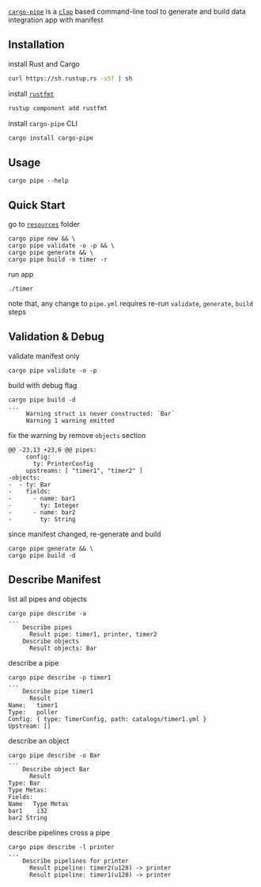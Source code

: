 [`cargo-pipe`] is a [`clap`] based command-line tool to generate and build data integration app with manifest

## Installation
install Rust and Cargo
```sh
curl https://sh.rustup.rs -sSf | sh
```
install [`rustfmt`]
```sh
rustup component add rustfmt
```
install `cargo-pipe` CLI
```sh
cargo install cargo-pipe
```

## Usage
```
cargo pipe --help
```

## Quick Start
go to [`resources`] folder
```
cargo pipe new && \
cargo pipe validate -o -p && \
cargo pipe generate && \
cargo pipe build -o timer -r
```
run app
```
./timer
```
note that, any change to `pipe.yml` requires re-run `validate`, `generate`, `build` steps

## Validation & Debug
validate manifest only
```
cargo pipe validate -o -p
```
build with debug flag
```
cargo pipe build -d
...
     Warning struct is never constructed: `Bar`
     Warning 1 warning emitted
```
fix the warning by remove `objects` section
```
@@ -23,13 +23,6 @@ pipes:
     config:
       ty: PrinterConfig
     upstreams: [ "timer1", "timer2" ]
-objects:
-  - ty: Bar
-    fields:
-      - name: bar1
-        ty: Integer
-      - name: bar2
-        ty: String
```
since manifest changed, re-generate and build
```
cargo pipe generate && \
cargo pipe build -d
```

## Describe Manifest
list all pipes and objects
```
cargo pipe describe -a
...
    Describe pipes
      Result pipe: timer1, printer, timer2
    Describe objects
      Result objects: Bar
```
describe a pipe
```
cargo pipe describe -p timer1
...
    Describe pipe timer1
      Result
Name:   timer1
Type:   poller
Config: { type: TimerConfig, path: catalogs/timer1.yml }
Upstream: []
```
describe an object
```
cargo pipe describe -o Bar
...
    Describe object Bar
      Result
Type: Bar
Type Metas:
Fields:
Name   Type Metas
bar1    i32
bar2 String
```
describe pipelines cross a pipe
```
cargo pipe describe -l printer
...
    Describe pipelines for printer
      Result pipeline: timer2(u128) -> printer
      Result pipeline: timer1(u128) -> printer
```

[`cargo-pipe`]: https://github.com/pipebase/pipebase/tree/main/cargo-pipe
[`resources`]: https://github.com/pipebase/pipebase/tree/main/cargo-pipe/resources
[`clap`]: https://github.com/clap-rs/clap
[`rustfmt`]: https://github.com/rust-lang/rustfmt